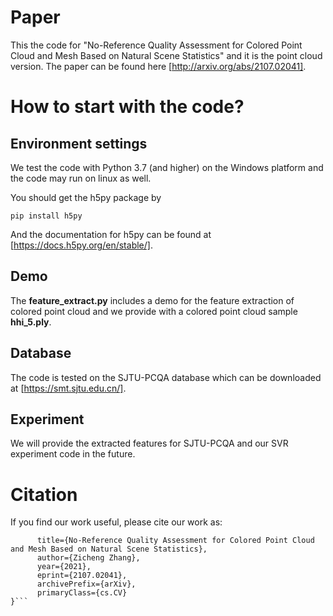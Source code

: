 # Paper
This the code for "No-Reference Quality Assessment for Colored Point Cloud and Mesh Based on Natural Scene Statistics" and it is the point cloud version.
The paper can be found here [http://arxiv.org/abs/2107.02041].

# How to start with the code?
## Environment settings
We test the code with Python 3.7 (and higher) on the Windows platform and the code may run on linux as well.

You should get the h5py package by 

```
pip install h5py
```

And the documentation for h5py can be found at [https://docs.h5py.org/en/stable/].

## Demo
The **feature_extract.py** includes a demo for the feature extraction of colored point cloud and we provide with a colored point cloud sample **hhi_5.ply**.

## Database
The code is tested on the SJTU-PCQA database which can be downloaded at [https://smt.sjtu.edu.cn/].

## Experiment
We will provide the extracted features for SJTU-PCQA and our SVR experiment code in the future. 

# Citation
If you find our work useful, please cite our work as:
```@misc{zhang2021noreference,
      title={No-Reference Quality Assessment for Colored Point Cloud and Mesh Based on Natural Scene Statistics}, 
      author={Zicheng Zhang},
      year={2021},
      eprint={2107.02041},
      archivePrefix={arXiv},
      primaryClass={cs.CV}
}```
